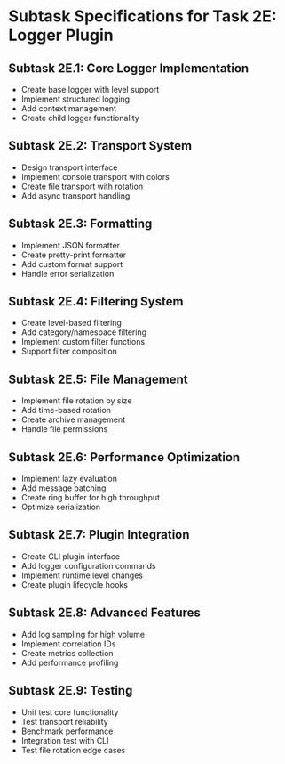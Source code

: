 # Subtask Specifications for Task 2E: Logger Plugin

## Subtask 2E.1: Core Logger Implementation
- Create base logger with level support
- Implement structured logging
- Add context management
- Create child logger functionality

## Subtask 2E.2: Transport System
- Design transport interface
- Implement console transport with colors
- Create file transport with rotation
- Add async transport handling

## Subtask 2E.3: Formatting
- Implement JSON formatter
- Create pretty-print formatter
- Add custom format support
- Handle error serialization

## Subtask 2E.4: Filtering System
- Create level-based filtering
- Add category/namespace filtering
- Implement custom filter functions
- Support filter composition

## Subtask 2E.5: File Management
- Implement file rotation by size
- Add time-based rotation
- Create archive management
- Handle file permissions

## Subtask 2E.6: Performance Optimization
- Implement lazy evaluation
- Add message batching
- Create ring buffer for high throughput
- Optimize serialization

## Subtask 2E.7: Plugin Integration
- Create CLI plugin interface
- Add logger configuration commands
- Implement runtime level changes
- Create plugin lifecycle hooks

## Subtask 2E.8: Advanced Features
- Add log sampling for high volume
- Implement correlation IDs
- Create metrics collection
- Add performance profiling

## Subtask 2E.9: Testing
- Unit test core functionality
- Test transport reliability
- Benchmark performance
- Integration test with CLI
- Test file rotation edge cases